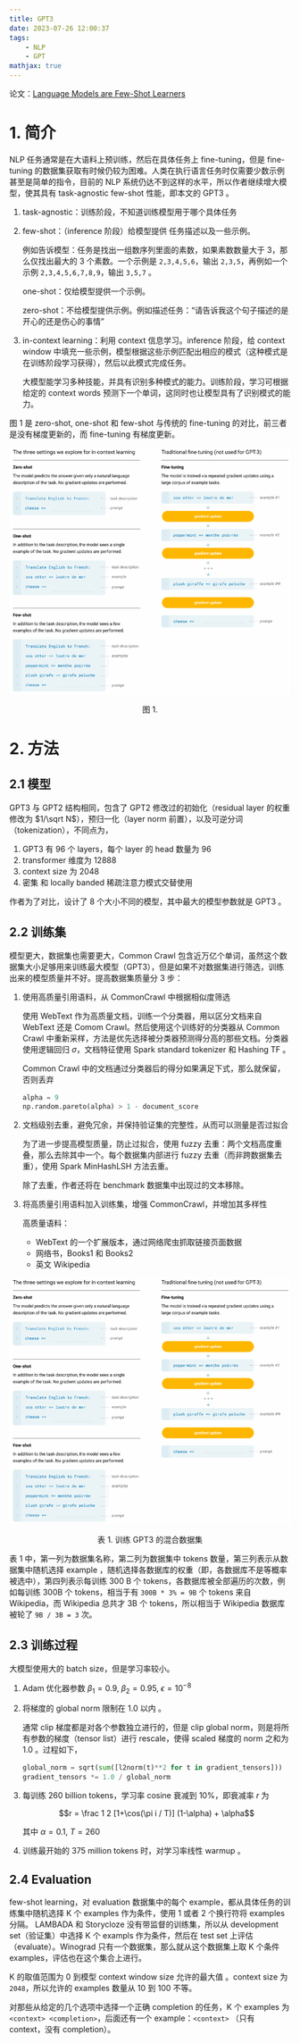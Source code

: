 ```yaml
---
title: GPT3
date: 2023-07-26 12:00:37
tags:
    - NLP
    - GPT
mathjax: true
---
```


论文：[Language Models are Few-Shot Learners](https://arxiv.org/pdf/2005.14165.pdf)

# 1. 简介

NLP 任务通常是在大语料上预训练，然后在具体任务上 fine-tuning，但是 fine-tuning 的数据集获取有时候仍较为困难。人类在执行语言任务时仅需要少数示例甚至是简单的指令，目前的 NLP 系统仍达不到这样的水平，所以作者继续增大模型，使其具有 task-agnostic few-shot 性能，即本文的 GPT3 。


1. task-agnostic：训练阶段，不知道训练模型用于哪个具体任务

2. few-shot：（inference 阶段）给模型提供 任务描述以及一些示例。

    例如告诉模型：任务是找出一组数序列里面的素数，如果素数数量大于 3，那么仅找出最大的 3 个素数。一个示例是 `2,3,4,5,6`，输出 `2,3,5`，再例如一个示例 `2,3,4,5,6,7,8,9`，输出 `3,5,7` 。

    one-shot：仅给模型提供一个示例。

    zero-shot：不给模型提供示例。例如描述任务：“请告诉我这个句子描述的是开心的还是伤心的事情”


3. in-context learning：利用 context 信息学习。inference 阶段，给 context window 中填充一些示例，模型根据这些示例匹配出相应的模式（这种模式是在训练阶段学习获得），然后以此模式完成任务。

    大模型能学习多种技能，并具有识别多种模式的能力。训练阶段，学习可根据给定的 context words 预测下一个单词，这同时也让模型具有了识别模式的能力。

图 1 是 zero-shot, one-shot 和 few-shot 与传统的 fine-tuning 的对比，前三者是没有梯度更新的，而 fine-tuning 有梯度更新。

![](/images/nlp/GPT3_1.png)

<center>图 1. </center>

# 2. 方法

## 2.1 模型

GPT3 与 GPT2 结构相同，包含了 GPT2 修改过的初始化（residual layer 的权重修改为 $1/\sqrt N$），预归一化（layer norm 前置），以及可逆分词（tokenization），不同点为，

1. GPT3 有 96 个 layers，每个 layer 的 head 数量为 96
2. transformer 维度为 12888
3. context size 为 2048
4. 密集 和 locally banded 稀疏注意力模式交替使用


作者为了对比，设计了 8 个大小不同的模型，其中最大的模型参数就是 GPT3 。

## 2.2 训练集

模型更大，数据集也需要更大，Common Crawl 包含近万亿个单词，虽然这个数据集大小足够用来训练最大模型（GPT3），但是如果不对数据集进行筛选，训练出来的模型质量并不好。提高数据集质量分 3 步：

1. 使用高质量引用语料，从 CommonCrawl 中根据相似度筛选

    使用 WebText 作为高质量文档，训练一个分类器，用以区分文档来自 WebText 还是 Comom Crawl。然后使用这个训练好的分类器从 Common Crawl 中重新采样，方法是优先选择被分类器预测得分高的那些文档。分类器使用逻辑回归 $\sigma$，文档特征使用 Spark standard tokenizer 和 Hashing TF 。
    
    Common Crawl 中的文档通过分类器后的得分如果满足下式，那么就保留，否则丢弃

    ```python
    alpha = 9
    np.random.pareto(alpha) > 1 - document_score
    ```

2. 文档级别去重，避免冗余，并保持验证集的完整性，从而可以测量是否过拟合

    为了进一步提高模型质量，防止过拟合，使用 fuzzy 去重：两个文档高度重叠，那么去除其中一个。每个数据集内部进行 fuzzy 去重（而非跨数据集去重），使用 Spark MinHashLSH 方法去重。

    除了去重，作者还将在 benchmark 数据集中出现过的文本移除。

3. 将高质量引用语料加入训练集，增强 CommonCrawl，并增加其多样性

    高质量语料：
    - WebText 的一个扩展版本，通过网络爬虫抓取链接页面数据
    - 网络书，Books1 和 Books2
    - 英文 Wikipedia

![](/images/nlp/GPT3_1.png)

<center>表 1. 训练 GPT3 的混合数据集</center>

表 1 中，第一列为数据集名称，第二列为数据集中 tokens 数量，第三列表示从数据集中随机选择 example ，随机选择各数据库的权重（即，各数据库不是等概率被选中），第四列表示每训练 300 B 个 tokens，各数据库被全部遍历的次数，例如每训练 300B 个 tokens，相当于有 `300B * 3% = 9B` 个 tokens 来自 Wikipedia，而 Wikipedia 总共才 3B 个 tokens，所以相当于 Wikipedia 数据库被轮了 `9B / 3B = 3` 次。

## 2.3 训练过程

大模型使用大的 batch size，但是学习率较小。

1. Adam 优化器参数 $\beta _ 1 = 0.9, \ \beta _ 2 = 0.95, \ \epsilon=10 ^ {-8}$ 

2. 将梯度的 global norm 限制在 1.0 以内 。

    通常 clip 梯度都是对各个参数独立进行的，但是 clip global norm，则是将所有参数的梯度（tensor list）进行 rescale，使得 scaled 梯度的 norm 之和为 1.0 。过程如下，

    ```python
    global_norm = sqrt(sum([l2norm(t)**2 for t in gradient_tensors]))
    gradient_tensors *= 1.0 / global_norm
    ```

3. 每训练 260 billion tokens，学习率 cosine 衰减到 10%，即衰减率 $r$ 为 

    $$r = \frac 1 2 [1+\cos(\pi i / T)] (1-\alpha) + \alpha$$

    其中 $\alpha = 0.1, \ T = 260$

4. 训练最开始的 375 million tokens 时，对学习率线性 warmup 。

## 2.4 Evaluation

few-shot learning，对 evaluation 数据集中的每个 example，都从具体任务的训练集中随机选择 K 个 examples 作为条件，使用 1 或者 2 个换行符将 examples 分隔。 LAMBADA 和 Storycloze 没有带监督的训练集，所以从 development set（验证集）中选择 K 个 exampls 作为条件，然后在 test set 上评估（evaluate）。Winograd 只有一个数据集，那么就从这个数据集上取 K 个条件 examples，评估也在这个集合上进行。

K 的取值范围为 0 到模型 context window size 允许的最大值 。context size 为 `2048`，所以允许的 examples 数量从 10 到 100 不等。

对那些从给定的几个选项中选择一个正确 completion 的任务，K 个 examples 为 `<context> <completion>`，后面还有一个 example：`<context>` （只有 context，没有 completion）。